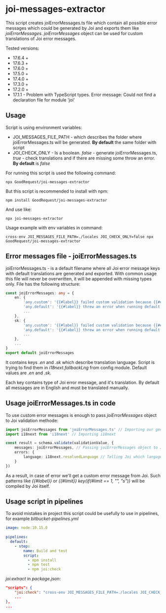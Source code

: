 # joi-messages-extractor

This script creates joiErrorMessages.ts file which contain all possible error messages which could be generated by Joi and exports them like *joiErrorMessages*. *joiErrorMessages* object can be used for custom translations of Joi error messages.

Tested versions:
* 17.6.4 +
* 17.6.3 +
* 17.6.0 +
* 17.5.0 +
* 17.4.0 +
* 17.3.0 +
* 17.2.0 +
* 17.1.1 - Problem with TypeScript types. Error message: Could not find a declaration file for module 'joi'
## Usage

Script is using environment variables:

- JOI_MESSAGES_FILE_PATH - which describes the folder where joiErrorMessages.ts will be generated. **By default** the same folder with script
- JOI_CHECK_ONLY - Is a boolean. *false* - generate joiErrorMessages.ts, *true* - check translations and if there are missing some throw an error. **By default** is *false*

For running this script is used the following command:

``npx GoodRequest/joi-messages-extractor``

But this script is recommended to install with npm: 

``npm install GoodRequest/joi-messages-extractor``

And use like:

``npx joi-messages-extractor``

Usage example with env variables in command:

``cross-env JOI_MESSAGES_FILE_PATH=./locales JOI_CHECK_ONLY=false npx GoodRequest/joi-messages-extractor``

## Error messages file - joiErrorMessages.ts

joiErrorMessages.ts - is a default filename where all Joi error message keys with default translations are generated and exported. With common usage this file will never be overwritten, it will be appended with missing types only. File has the following structure:

```typescript
const joiErrorMessages: any = {
    en: {
        'any.custom': '{{#label}} failed custom validation because {{#error.message}}',
        'any.default': '{{#label}} threw an error when running default method',
        ...
    },
    sk: {
        'any.custom': '{{#label}} failed custom validation because {{#error.message}}',
        'any.default': '{{#label}} threw an error when running default method',
        ...
    },
    ...
}
export default joiErrorMessages
```
It contains keys *.en* and *.sk* which describe translation language. Script is trying to find them in *i18next.fallbackLng* from config module. Default values are *.en* and *.sk*.

Each key contains type of Joi error message, and it's translation. By default all messages are in English and must be translated manually.

## Usage joiErrorMessages.ts in code

To use custom error messages is enough to pass *joiErrorMessages* object to Joi validation methode:

```typescript
import joiErrorMessages from 'joiErrorMessages.ts' // Importing our generated messages
import i18next from 'i18next' // Importing i18next

const result = schema.validate(validationValue, { 
    messages: joiErrorMessages, // Passing joiErrorMessages object to Joi
    errors: { 
        language: i18next.resolvedLanguage // Telling Joi which langage to use
    } 
})
```

As a result, in case of error we'll get a custom error message from Joi. Such patterns like *{{#label}}* or *{{#limit}} key{if(#limit == 1, "", "s")}* will be compiled by Joi itself.

## Usage script in pipelines

To avoid mistakes in project this script could be usefully to use in pipelines, for example *bitbucket-pipelines.yml*

```yaml
image: node:10.15.0
   
pipelines:
  default:
    - step:
        name: Build and test
        script:
          - npm install
          - npm test
          - npm joi:check
```

*joi:extract* in *package.json*:

```json
"scripts": {
    "joi:check": "cross-env JOI_MESSAGES_FILE_PATH=./locales JOI_CHECK_ONLY=true npx joi-messages-extractor",
    ...
},
...
```